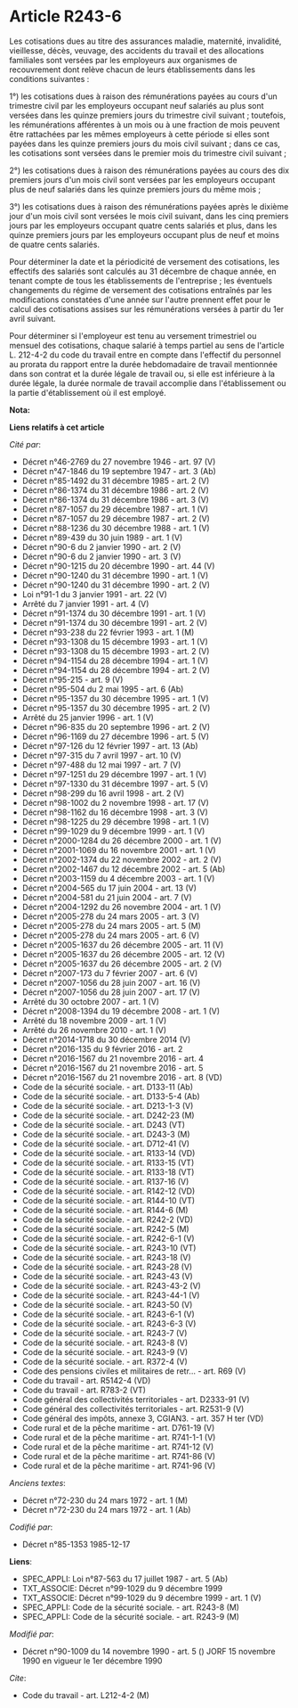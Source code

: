 # Article R243-6

Les cotisations dues au titre des assurances maladie, maternité, invalidité, vieillesse, décès, veuvage, des accidents du
travail et des allocations familiales sont versées par les employeurs aux organismes de recouvrement dont relève chacun de
leurs établissements dans les conditions suivantes : 

1°) les cotisations dues à raison des rémunérations payées au cours d'un trimestre civil par les employeurs occupant neuf
salariés au plus sont versées dans les quinze premiers jours du trimestre civil suivant   ; toutefois, les rémunérations
afférentes à un mois ou à une fraction de mois peuvent être rattachées par les mêmes employeurs à cette période si elles sont
payées dans les quinze premiers jours du mois civil suivant ; dans ce cas, les cotisations sont versées dans le premier mois
du trimestre civil suivant ; 

2°) les cotisations dues à raison des rémunérations payées au cours des dix premiers jours d'un mois civil sont versées par
les employeurs occupant plus de neuf salariés dans les quinze premiers jours du même mois ; 

3°) les cotisations dues à raison des rémunérations payées après le dixième jour d'un mois civil sont versées le mois civil
suivant, dans les cinq premiers jours par les employeurs occupant quatre cents salariés et plus, dans les quinze premiers
jours par les employeurs occupant plus de neuf et moins de quatre cents salariés. 

Pour déterminer la date et la périodicité de versement des cotisations, les effectifs des salariés sont calculés au 31
décembre de chaque année, en tenant compte de tous les établissements de l'entreprise ; les éventuels changements du régime
de versement des cotisations entraînés par les modifications constatées d'une année sur l'autre prennent effet pour le calcul
des cotisations assises sur les rémunérations versées à partir du 1er avril suivant. 

Pour déterminer si l'employeur est tenu au versement trimestriel ou mensuel des cotisations, chaque salarié à temps partiel
au sens de l'article L. 212-4-2 du code du travail entre en compte dans l'effectif du personnel au prorata du rapport entre
la durée hebdomadaire de travail mentionnée dans son contrat et la durée légale de travail ou, si elle est inférieure à la
durée légale, la durée normale de travail accomplie dans l'établissement ou la partie d'établissement où il est employé.

**Nota:**



**Liens relatifs à cet article**

_Cité par_:

  - Décret n°46-2769 du 27 novembre 1946 - art. 97 (V)
  - Décret n°47-1846 du 19 septembre 1947 - art. 3 (Ab)
  - Décret n°85-1492 du 31 décembre 1985 - art. 2 (V)
  - Décret n°86-1374 du 31 décembre 1986 - art. 2 (V)
  - Décret n°86-1374 du 31 décembre 1986 - art. 3 (V)
  - Décret n°87-1057 du 29 décembre 1987 - art. 1 (V)
  - Décret n°87-1057 du 29 décembre 1987 - art. 2 (V)
  - Décret n°88-1236 du 30 décembre 1988 - art. 1 (V)
  - Décret n°89-439 du 30 juin 1989 - art. 1 (V)
  - Décret n°90-6 du 2 janvier 1990 - art. 2 (V)
  - Décret n°90-6 du 2 janvier 1990 - art. 3 (V)
  - Décret n°90-1215 du 20 décembre 1990 - art. 44 (V)
  - Décret n°90-1240 du 31 décembre 1990 - art. 1 (V)
  - Décret n°90-1240 du 31 décembre 1990 - art. 2 (V)
  - Loi n°91-1 du 3 janvier 1991 - art. 22 (V)
  - Arrêté du 7 janvier 1991 - art. 4 (V)
  - Décret n°91-1374 du 30 décembre 1991 - art. 1 (V)
  - Décret n°91-1374 du 30 décembre 1991 - art. 2 (V)
  - Décret n°93-238 du 22 février 1993 - art. 1 (M)
  - Décret n°93-1308 du 15 décembre 1993 - art. 1 (V)
  - Décret n°93-1308 du 15 décembre 1993 - art. 2 (V)
  - Décret n°94-1154 du 28 décembre 1994 - art. 1 (V)
  - Décret n°94-1154 du 28 décembre 1994 - art. 2 (V)
  - Décret n°95-215 - art. 9 (V)
  - Décret n°95-504 du 2 mai 1995 - art. 6 (Ab)
  - Décret n°95-1357 du 30 décembre 1995 - art. 1 (V)
  - Décret n°95-1357 du 30 décembre 1995 - art. 2 (V)
  - Arrêté du 25 janvier 1996 - art. 1 (V)
  - Décret n°96-835 du 20 septembre 1996 - art. 2 (V)
  - Décret n°96-1169 du 27 décembre 1996 - art. 5 (V)
  - Décret n°97-126 du 12 février 1997 - art. 13 (Ab)
  - Décret n°97-315 du 7 avril 1997 - art. 10 (V)
  - Décret n°97-488 du 12 mai 1997 - art. 7 (V)
  - Décret n°97-1251 du 29 décembre 1997 - art. 1 (V)
  - Décret n°97-1330 du 31 décembre 1997 - art. 5 (V)
  - Décret n°98-299 du 16 avril 1998 - art. 2 (V)
  - Décret n°98-1002 du 2 novembre 1998 - art. 17 (V)
  - Décret n°98-1162 du 16 décembre 1998 - art. 3 (V)
  - Décret n°98-1225 du 29 décembre 1998 - art. 1 (V)
  - Décret n°99-1029 du 9 décembre 1999 - art. 1 (V)
  - Décret n°2000-1284 du 26 décembre 2000 - art. 1 (V)
  - Décret n°2001-1069 du 16 novembre 2001 - art. 1 (V)
  - Décret n°2002-1374 du 22 novembre 2002 - art. 2 (V)
  - Décret n°2002-1467 du 12 décembre 2002 - art. 5 (Ab)
  - Décret n°2003-1159 du 4 décembre 2003 - art. 1 (V)
  - Décret n°2004-565 du 17 juin 2004 - art. 13 (V)
  - Décret n°2004-581 du 21 juin 2004 - art. 7 (V)
  - Décret n°2004-1292 du 26 novembre 2004 - art. 1 (V)
  - Décret n°2005-278 du 24 mars 2005 - art. 3 (V)
  - Décret n°2005-278 du 24 mars 2005 - art. 5 (M)
  - Décret n°2005-278 du 24 mars 2005 - art. 6 (V)
  - Décret n°2005-1637 du 26 décembre 2005 - art. 11 (V)
  - Décret n°2005-1637 du 26 décembre 2005 - art. 12 (V)
  - Décret n°2005-1637 du 26 décembre 2005 - art. 2 (V)
  - Décret n°2007-173 du 7 février 2007 - art. 6 (V)
  - Décret n°2007-1056 du 28 juin 2007 - art. 16 (V)
  - Décret n°2007-1056 du 28 juin 2007 - art. 17 (V)
  - Arrêté du 30 octobre 2007 - art. 1 (V)
  - Décret n°2008-1394 du 19 décembre 2008 - art. 1 (V)
  - Arrêté du 18 novembre 2009 - art. 1 (V)
  - Arrêté du 26 novembre 2010 - art. 1 (V)
  - Décret n°2014-1718 du 30 décembre 2014 (V)
  - Décret n°2016-135 du 9 février 2016 - art. 2
  - Décret n°2016-1567 du 21 novembre 2016 - art. 4
  - Décret n°2016-1567 du 21 novembre 2016 - art. 5
  - Décret n°2016-1567 du 21 novembre 2016 - art. 8 (VD)
  - Code de la sécurité sociale. - art. D133-11 (Ab)
  - Code de la sécurité sociale. - art. D133-5-4 (Ab)
  - Code de la sécurité sociale. - art. D213-1-3 (V)
  - Code de la sécurité sociale. - art. D242-23 (M)
  - Code de la sécurité sociale. - art. D243 (VT)
  - Code de la sécurité sociale. - art. D243-3 (M)
  - Code de la sécurité sociale. - art. D712-41 (V)
  - Code de la sécurité sociale. - art. R133-14 (VD)
  - Code de la sécurité sociale. - art. R133-15 (VT)
  - Code de la sécurité sociale. - art. R133-18 (VT)
  - Code de la sécurité sociale. - art. R137-16 (V)
  - Code de la sécurité sociale. - art. R142-12 (VD)
  - Code de la sécurité sociale. - art. R144-10 (VT)
  - Code de la sécurité sociale. - art. R144-6 (M)
  - Code de la sécurité sociale. - art. R242-2 (VD)
  - Code de la sécurité sociale. - art. R242-5 (M)
  - Code de la sécurité sociale. - art. R242-6-1 (V)
  - Code de la sécurité sociale. - art. R243-10 (VT)
  - Code de la sécurité sociale. - art. R243-18 (V)
  - Code de la sécurité sociale. - art. R243-28 (V)
  - Code de la sécurité sociale. - art. R243-43 (V)
  - Code de la sécurité sociale. - art. R243-43-2 (V)
  - Code de la sécurité sociale. - art. R243-44-1 (V)
  - Code de la sécurité sociale. - art. R243-50 (V)
  - Code de la sécurité sociale. - art. R243-6-1 (V)
  - Code de la sécurité sociale. - art. R243-6-3 (V)
  - Code de la sécurité sociale. - art. R243-7 (V)
  - Code de la sécurité sociale. - art. R243-8 (V)
  - Code de la sécurité sociale. - art. R243-9 (V)
  - Code de la sécurité sociale. - art. R372-4 (V)
  - Code des pensions civiles et militaires de retr... - art. R69 (V)
  - Code du travail - art. R5142-4 (VD)
  - Code du travail - art. R783-2 (VT)
  - Code général des collectivités territoriales - art. D2333-91 (V)
  - Code général des collectivités territoriales - art. R2531-9 (V)
  - Code général des impôts, annexe 3, CGIAN3. - art. 357 H ter (VD)
  - Code rural et de la pêche maritime - art. D761-19 (V)
  - Code rural et de la pêche maritime - art. R741-1-1 (V)
  - Code rural et de la pêche maritime - art. R741-12 (V)
  - Code rural et de la pêche maritime - art. R741-86 (V)
  - Code rural et de la pêche maritime - art. R741-96 (V)

_Anciens textes_:

  - Décret n°72-230 du 24 mars 1972 - art. 1 (M)
  - Décret n°72-230 du 24 mars 1972 - art. 1 (Ab)

_Codifié par_:

  - Décret n°85-1353 1985-12-17

**Liens**:

  - SPEC_APPLI: Loi n°87-563 du 17 juillet 1987 - art. 5 (Ab)
  - TXT_ASSOCIE: Décret n°99-1029 du 9 décembre 1999
  - TXT_ASSOCIE: Décret n°99-1029 du 9 décembre 1999 - art. 1 (V)
  - SPEC_APPLI: Code de la sécurité sociale. - art. R243-8 (M)
  - SPEC_APPLI: Code de la sécurité sociale. - art. R243-9 (M)

_Modifié par_:

  - Décret n°90-1009 du 14 novembre 1990 - art. 5 () JORF 15 novembre 1990 en vigueur le 1er décembre 1990

_Cite_:

  - Code du travail - art. L212-4-2 (M)
